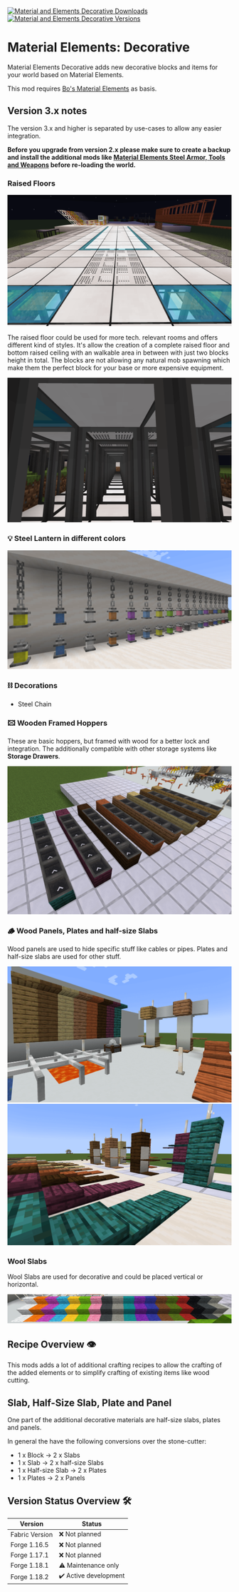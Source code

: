 [![Material and Elements Decorative Downloads](http://cf.way2muchnoise.eu/full_material-elements-decorative_downloads.svg)](https://www.curseforge.com/minecraft/mc-mods/material-elements-decorative)
[![Material and Elements Decorative Versions](http://cf.way2muchnoise.eu/versions/Minecraft_material-elements-decorative_all.svg)](https://www.curseforge.com/minecraft/mc-mods/material-elements-decorative)

# Material Elements: Decorative

Material Elements Decorative adds new decorative blocks and items for your world based on Material Elements.

This mod requires [Bo's Material Elements][material-elements] as basis.

## Version 3.x notes

The version 3.x and higher is separated by use-cases to allow any easier integration.

**Before you upgrade from version 2.x please make sure to create a backup and install the additional mods like [Material Elements Steel Armor, Tools and Weapons][material-elements-armor-tools-and-weapons] before re-loading the world.**

### Raised Floors

![Raised Floor top][raised_floor_top]

The raised floor could be used for more tech. relevant rooms and offers different kind of styles.
It's allow the creation of a complete raised floor and bottom raised ceiling with an walkable area in between with just two blocks height in total.
The blocks are not allowing any natural mob spawning which make them the perfect block for your base or more expensive equipment.

![Raised Floor bottom][raised_floor_bottom]

### 💡 Steel Lantern in different colors

![Steel Lantern][steel_lantern]

### ⛓️ Decorations

- Steel Chain

### 🖾 Wooden Framed Hoppers

These are basic hoppers, but framed with wood for a better lock and integration.
The additionally compatible with other storage systems like **Storage Drawers**.

![Framed Hoppers][framed_hoppers]

### 🪵 Wood Panels, Plates and half-size Slabs

Wood panels are used to hide specific stuff like cables or pipes.
Plates and half-size slabs are used for other stuff.

![Panel Plates Slap 01][panel_plates_slap_01]
![Panel Plates Slap 02][panel_plates_slap_02]

### Wool Slabs

Wool Slabs are used for decorative and could be placed vertical or horizontal.

![Wool Slab][wool_slab]

## Recipe Overview 👁️

This mods adds a lot of additional crafting recipes to allow the crafting of the added elements or to simplify crafting of existing items like wood cutting.

## Slab, Half-Size Slab, Plate and Panel

One part of the additional decorative materials are half-size slabs, plates and panels.

In general the have the following conversions over the stone-cutter:

- 1 x Block -> 2 x Slabs
- 1 x Slab -> 2 x half-size Slabs
- 1 x Half-size Slab -> 2 x Plates
- 1 x Plates -> 2 x Panels

## Version Status Overview 🛠️

| Version        | Status                |
| -------------- | --------------------- |
| Fabric Version | ❌ Not planned        |
| Forge 1.16.5   | ❌ Not planned        |
| Forge 1.17.1   | ❌ Not planned        |
| Forge 1.18.1   | ⚠️ Maintenance only   |
| Forge 1.18.2   | ✔️ Active development |

[material-elements]: https://www.curseforge.com/minecraft/mc-mods/material-elements
[material-elements-armor-tools-and-weapons]: https://www.curseforge.com/minecraft/mc-mods/material-elements-armor-tools-and-weapons

[framed_hoppers]: examples/screenshots/framed_hoppers.png
[panel_plates_slap_01]: examples/screenshots/panel_plates_slaps.png
[panel_plates_slap_02]: examples/screenshots/panel_plates_slaps_02.png
[raised_floor_bottom]: examples/screenshots/raised_floor_bottom.png
[raised_floor_top]: examples/screenshots/raised_floor_top.png
[steel_lantern]: examples/screenshots/steel_lantern.png
[wool_slab]: examples/screenshots/wool_slab.png
